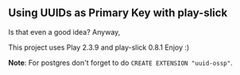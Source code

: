 ## Using UUIDs as Primary Key with play-slick

Is that even a good idea? Anyway,

This project uses Play 2.3.9 and play-slick 0.8.1
Enjoy :)

**Note**: For postgres don't forget to do `CREATE EXTENSION "uuid-ossp"`.



